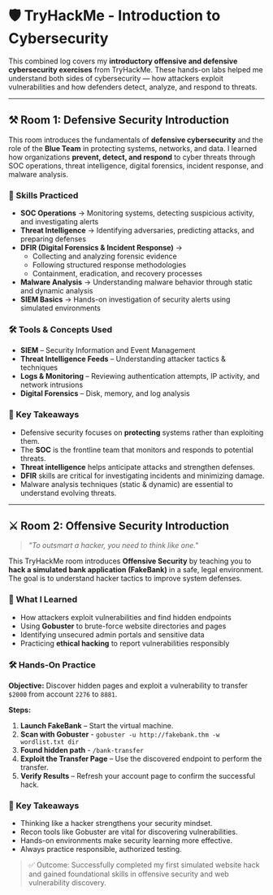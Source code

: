 # 🛡️ TryHackMe - Introduction to Cybersecurity

This combined log covers my **introductory offensive and defensive cybersecurity exercises** from TryHackMe. These hands-on labs helped me understand both sides of cybersecurity — how attackers exploit vulnerabilities and how defenders detect, analyze, and respond to threats.

---

## ⚒️ Room 1: Defensive Security Introduction

This room introduces the fundamentals of **defensive cybersecurity** and the role of the **Blue Team** in protecting systems, networks, and data. I learned how organizations **prevent, detect, and respond** to cyber threats through SOC operations, threat intelligence, digital forensics, incident response, and malware analysis.

### 🧠 Skills Practiced
- **SOC Operations** → Monitoring systems, detecting suspicious activity, and investigating alerts  
- **Threat Intelligence** → Identifying adversaries, predicting attacks, and preparing defenses  
- **DFIR (Digital Forensics & Incident Response)** →  
  - Collecting and analyzing forensic evidence  
  - Following structured response methodologies  
  - Containment, eradication, and recovery processes  
- **Malware Analysis** → Understanding malware behavior through static and dynamic analysis  
- **SIEM Basics** → Hands-on investigation of security alerts using simulated environments

### 🛠️ Tools & Concepts Used
- **SIEM** – Security Information and Event Management  
- **Threat Intelligence Feeds** – Understanding attacker tactics & techniques  
- **Logs & Monitoring** – Reviewing authentication attempts, IP activity, and network intrusions  
- **Digital Forensics** – Disk, memory, and log analysis

### 📌 Key Takeaways
- Defensive security focuses on **protecting** systems rather than exploiting them.
- The **SOC** is the frontline team that monitors and responds to potential threats.
- **Threat intelligence** helps anticipate attacks and strengthen defenses.
- **DFIR** skills are critical for investigating incidents and minimizing damage.
- Malware analysis techniques (static & dynamic) are essential to understand evolving threats.

---

## ⚔️ Room 2: Offensive Security Introduction

> *"To outsmart a hacker, you need to think like one."*

This TryHackMe room introduces **Offensive Security** by teaching you to **hack a simulated bank application (FakeBank)** in a safe, legal environment. The goal is to understand hacker tactics to improve system defenses.

### 🔹 What I Learned
- How attackers exploit vulnerabilities and find hidden endpoints
- Using **Gobuster** to brute-force website directories and pages
- Identifying unsecured admin portals and sensitive data
- Practicing **ethical hacking** to report vulnerabilities responsibly

### 🛠️ Hands-On Practice
**Objective:** Discover hidden pages and exploit a vulnerability to transfer `$2000` from account `2276` to `8881`.

**Steps:**
1. **Launch FakeBank** – Start the virtual machine.
2. **Scan with Gobuster** -  ```gobuster -u http://fakebank.thm -w wordlist.txt dir```
3. **Found hidden path** - ```/bank-transfer```
4. **Exploit the Transfer Page** – Use the discovered endpoint to perform the transfer.
5. **Verify Results** – Refresh your account page to confirm the successful hack.

### 🧠 Key Takeaways
- Thinking like a hacker strengthens your security mindset.
- Recon tools like Gobuster are vital for discovering vulnerabilities.
- Hands-on environments make security learning more effective.
- Always practice responsible, authorized testing.

> ✅ Outcome: Successfully completed my first simulated website hack and gained foundational skills in offensive security and web vulnerability discovery.
